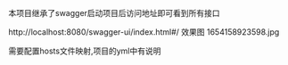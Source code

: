 本项目继承了swagger启动项目后访问地址即可看到所有接口 

http://localhost:8080/swagger-ui/index.html#/
效果图 1654158923598.jpg

需要配置hosts文件映射,项目的yml中有说明







